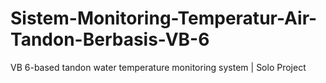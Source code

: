 # Sistem-Monitoring-Temperatur-Air-Tandon-Berbasis-VB-6
VB 6-based tandon water temperature monitoring system | Solo Project
